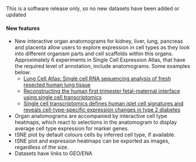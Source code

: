 This is a software release only, so no new datasets have been added or updated

#### New features
- New interactive organ anatomograms for kidney, liver, lung, pancreas and placenta allow users to explore expression in cell types as they look into different organism parts and cell scaffolds within this organs. Approximately 6 experiments in Single Cell Expression Atlas, that have the required level of annotation, include anatomograms. Some examples below:
  - [Lung Cell Atlas: Single cell RNA sequencing analysis of fresh resected human lung tissue](https://www.ebi.ac.uk/gxa/sc/experiments/E-GEOD-130148/results/anatomogram)
  - [Reconstructing the human first trimester fetal-maternal interface using single cell transcriptomics](https://www.ebi.ac.uk/gxa/sc/experiments/E-MTAB-6678/results/anatomogram) 
  - [Single cell transcriptomics defines human islet cell signatures and reveals cell-type-specific expression changes in type 2 diabetes](http://www.ebi.ac.uk/gxa/sc/experiments/E-ENAD-27/results/anatomogram)
- Organ anatomograms are accompanied by interactive cell type heatmaps, which react to selections in the anatomogram to display average cell type expression for marker genes.
- tSNE plot by default colours cells by inferred cell type, if available.
- tSNE plot and expression heatmaps can be exported as images, regardless of the size.
- Datasets have links to GEO/ENA


